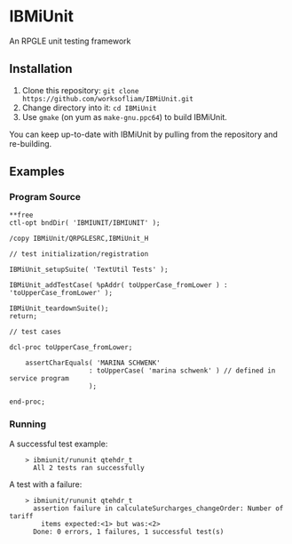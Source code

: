 # IBMiUnit

An RPGLE unit testing framework 

## Installation

1. Clone this repository: `git clone https://github.com/worksofliam/IBMiUnit.git`
2. Change directory into it: `cd IBMiUnit`
3. Use `gmake` (on yum as `make-gnu.ppc64`) to build IBMiUnit.

You can keep up-to-date with IBMiUnit by pulling from the repository and re-building.

## Examples

### Program Source

```rpgle
**free
ctl-opt bndDir( 'IBMIUNIT/IBMIUNIT' );

/copy IBMiUnit/QRPGLESRC,IBMiUnit_H

// test initialization/registration

IBMiUnit_setupSuite( 'TextUtil Tests' );

IBMiUnit_addTestCase( %pAddr( toUpperCase_fromLower ) : 'toUpperCase_fromLower' );

IBMiUnit_teardownSuite();
return;

// test cases

dcl-proc toUpperCase_fromLower;

    assertCharEquals( 'MARINA SCHWENK'
                    : toUpperCase( 'marina schwenk' ) // defined in service program
                    );

end-proc;
```

### Running

A successful test example:

```
    > ibmiunit/rununit qtehdr_t
      All 2 tests ran successfully
```

A test with a failure:

```
    > ibmiunit/rununit qtehdr_t                                             
      assertion failure in calculateSurcharges_changeOrder: Number of tariff
        items expected:<1> but was:<2>                                      
      Done: 0 errors, 1 failures, 1 successful test(s)
```
